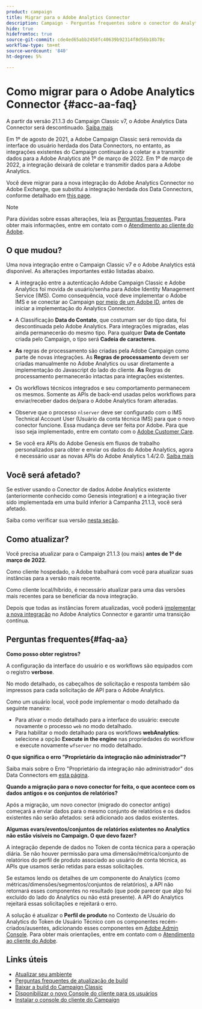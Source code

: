 ```yaml
---
product: campaign
title: Migrar para o Adobe Analytics Connector
description: Campaign - Perguntas frequentes sobre o conector do Analytics
hide: true
hidefromtoc: true
source-git-commit: cde4ed65abb2458fc40639b92314f8d56b18b78c
workflow-type: tm+mt
source-wordcount: '840'
ht-degree: 5%

---
```


# Como migrar para o Adobe Analytics Connector {#acc-aa-faq}

A partir da versão 21.1.3 do Campaign Classic v7, o Adobe Analytics Data Connector será descontinuado. [Saiba mais](https://experienceleague.adobe.com/docs/analytics/import/dataconnectors/data-connectors-eol.html)

Em 1º de agosto de 2021, a Adobe Campaign Classic será removida da interface do usuário herdada dos Data Connectors, no entanto, as integrações existentes do Campaign continuarão a coletar e a transmitir dados para a Adobe Analytics até 1º de março de 2022. Em 1º de março de 2022, a integração deixará de coletar e transmitir dados para a Adobe Analytics.

Você deve migrar para a nova integração do Adobe Analytics Connector no Adobe Exchange, que substitui a integração herdada dos Data Connectors, conforme detalhado em [this page](../platform/using/adobe-analytics-connector.md).


>[!NOTE]
>
>Para dúvidas sobre essas alterações, leia as [Perguntas frequentes](#faq-aa). Para obter mais informações, entre em contato com o [Atendimento ao cliente do Adobe](https://helpx.adobe.com/br/enterprise/admin-guide.html/enterprise/using/support-for-experience-cloud.ug.html).


## O que mudou?

Uma nova integração entre o Campaign Classic v7 e o Adobe Analytics está disponível. As alterações importantes estão listadas abaixo.

* A integração entre a autenticação Adobe Campaign Classic e Adobe Analytics foi movida de usuário/senha para Adobe Identity Management Service (IMS). Como consequência, você deve implementar o Adobe IMS e se conectar ao Campaign [por meio de um Adobe ID](../integrations/using/about-adobe-id.md), antes de iniciar a implementação do Analytics Connector.

* A Classificação **Data do Contato**, que costumam ser do tipo data, foi descontinuada pelo Adobe Analytics. Para integrações migradas, elas ainda permanecerão do mesmo tipo. Para qualquer **Data de Contato** criada pelo Campaign, o tipo será **Cadeia de caracteres**.

* **As** regras de processamento são criadas pela Adobe Campaign como parte de novas integrações. As **Regras de processamento** devem ser criadas manualmente no Adobe Analytics ou usar diretamente a implementação do Javascript do lado do cliente. **As** Regras de processamento permanecerão intactas para integrações existentes.

* Os workflows técnicos integrados e seu comportamento permanecem os mesmos. Somente as APIs de back-end usadas pelos workflows para enviar/receber dados de/para o Adobe Analytics foram alteradas.

* Observe que o processo `nlserver` deve ser configurado com o IMS Technical Account User (Usuário da conta técnica IMS) para que o novo conector funcione. Essa mudança deve ser feita por Adobe. Para que isso seja implementado, entre em contato com o [Adobe Customer Care](https://helpx.adobe.com/enterprise/admin-guide.html/enterprise/using/support-for-experience-cloud.ug.html).

* Se você era APIs do Adobe Genesis em fluxos de trabalho personalizados para obter e enviar os dados do Adobe Analytics, agora é necessário usar as novas APIs do Adobe Analytics 1.4/2.0. [Saiba mais](https://adobeexchangeec.zendesk.com/hc/en-us/articles/360047148832-Replacements-for-Data-Connector-API-calls)

## Você será afetado?

Se estiver usando o Conector de dados Adobe Analytics existente (anteriormente conhecido como Genesis integration) e a integração tiver sido implementada em uma build inferior à Campanha 21.1.3, você será afetado.

Saiba como verificar sua versão [nesta seção](../platform/using/launching-adobe-campaign.md#getting-your-campaign-version).

## Como atualizar?

Você precisa atualizar para o Campaign 21.1.3 (ou mais) **antes de 1º de março de 2022**.

Como cliente hospedado, o Adobe trabalhará com você para atualizar suas instâncias para a versão mais recente.

Como cliente local/híbrido, é necessário atualizar para uma das versões mais recentes para se beneficiar da nova integração.

Depois que todas as instâncias forem atualizadas, você poderá [implementar a nova integração](../platform/using/adobe-analytics-connector.md) no Adobe Analytics Connector e garantir uma transição contínua.


## Perguntas frequentes{#faq-aa}

**Como posso obter registros?**

A configuração da interface do usuário e os workflows são equipados com o registro **verbose**.

No modo detalhado, os cabeçalhos de solicitação e resposta também são impressos para cada solicitação de API para o Adobe Analytics.

Como um usuário local, você pode implementar o modo detalhado da seguinte maneira:

* Para ativar o modo detalhado para a interface do usuário: execute novamente o processo `web` no modo detalhado.
* Para habilitar o modo detalhado para os workflows **webAnalytics**: selecione a opção **Execute in the engine** nas propriedades do workflow e execute novamente `wfserver` no modo detalhado.

**O que significa o erro &quot;Proprietário da integração não administrador&quot;?**

Saiba mais sobre o Erro &quot;Proprietário da integração não administrador&quot; dos Data Connectors em [esta página](https://adobeexchangeec.zendesk.com/hc/en-us/articles/360035167932-Adobe-Analytics-Data-Connectors-Integration-Owner-Not-Admin-Error).

**Quando a migração para o novo conector for feita, o que acontece com os dados antigos e os conjuntos de relatórios?**

Após a migração, um novo conector (migrado do conector antigo) começará a enviar dados para o mesmo conjunto de relatórios e os dados existentes não serão afetados: será adicionado aos dados existentes.

**Algumas evars/eventos/conjuntos de relatórios existentes no Analytics não estão visíveis no Campaign. O que devo fazer?**

A integração depende de dados no Token de conta técnica para a operação diária. Se não houver permissão para uma dimensão/métrica/conjunto de relatórios do perfil de produto associado ao usuário de conta técnica, as APIs que usamos serão retidas para essas solicitações.

Se estamos lendo os detalhes de um componente do Analytics (como métricas/dimensões/segmentos/conjuntos de relatórios), a API não retornará esses componentes no resultado (que pode parecer que algo foi excluído do lado do Analytics ou não está presente). A API do Analytics rejeitará essas solicitações e rejeitará o erro.

A solução é atualizar o **Perfil de produto** no Contexto de Usuário do Analytics do Token de Usuário Técnico com os componentes recém-criados/ausentes, adicionando esses componentes em [Adobe Admin Console](https://adminconsole.adobe.com/). Para obter mais orientações, entre em contato com o [Atendimento ao cliente do Adobe](https://helpx.adobe.com/enterprise/admin-guide.html/enterprise/using/support-for-experience-cloud.ug.html).

## Links úteis

* [Atualizar seu ambiente](../production/using/build-upgrade.md)
* [Perguntas frequentes de atualização de build](../platform/using/faq-build-upgrade.md)
* [Baixar a build do Campaign Classic](https://experience.adobe.com/#/downloads/content/software-distribution/en/campaign.html)
* [Disponibilizar o novo Console do cliente para os usuários](../installation/using/client-console-availability-for-windows.md)
* [Instalar o console do cliente do Campaign](../installation/using/installing-the-client-console.md)

